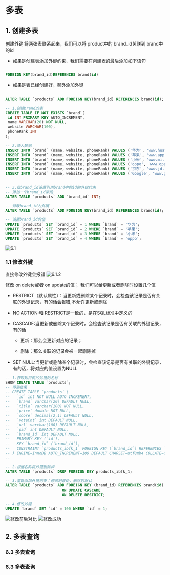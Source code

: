 # 多表

## 1. 创建多表

创建外键
将两张表联系起来，我们可以将 product中的 brand_id关联到 brand中的id

+ 如果是创建表添加外键约束，我们需要在创建表的最后添加如下语句

```sql

FOREIGN KEY(brand_id)REFERENCES brand(id)

```

+ 如果是表已经创建好，额外添加外键
  
```sql

ALTER TABLE `products` ADD FOREIGN KEY(brand_id) REFERENCES brand(id);

```

```sql
-- 1.创建brand的表
CREATE TABLE IF NOT EXISTS `brand`(
 id INT PRIMARY KEY AUTO_INCREMENT,
 name VARCHAR(20) NOT NULL,
 website VARCHAR(100),
 phoneRank INT
);

-- 2.插入数据
INSERT INTO `brand` (name, website, phoneRank) VALUES ('华为', 'www.huawei.com', 2);
INSERT INTO `brand` (name, website, phoneRank) VALUES ('苹果', 'www.apple.com', 10);
INSERT INTO `brand` (name, website, phoneRank) VALUES ('小米', 'www.mi.com', 5);
INSERT INTO `brand` (name, website, phoneRank) VALUES ('oppo', 'www.oppo.com', 12);
INSERT INTO `brand` (name, website, phoneRank) VALUES ('京东', 'www.jd.com', 8);
INSERT INTO `brand` (name, website, phoneRank) VALUES ('Google', 'www.google.com', 9);


-- 3.给brand_id设置引用brand中的id的外键约束
-- 添加一个brand_id字段
ALTER TABLE `products` ADD `brand_id` INT;

-- 修改brand_id为外键
ALTER TABLE `products` ADD FOREIGN KEY(brand_id) REFERENCES brand(id);

-- 设置brand_id的值
UPDATE `products` SET `brand_id` = 1 WHERE `brand` = '华为';
UPDATE `products` SET `brand_id` = 2 WHERE `brand` = '苹果';
UPDATE `products` SET `brand_id` = 3 WHERE `brand` = '小米';
UPDATE `products` SET `brand_id` = 4 WHERE `brand` = 'oppo';

```

![6.1](https://cdn.jsdelivr.net/gh/ailing666/images@master/2021/1630652813942-1630652813935.png)

### 1.1 修改外键

直接修改外键会报错
![6.1.2](https://cdn.jsdelivr.net/gh/ailing666/images@master/2021/1630665094842-1630665094837.png)

修改 on delete或者 on update的值；
我们可以给更新或者删除时设置几个值

+ RESTRICT（默认属性）：当更新或删除某个记录时，会检査该记录是否有关联的外键记录，有的话会报错,不允许更新或删除

+ NO ACTION:和 RESTRICT是一致的，是在SQL标准中定义的

+ CASCADE:当更新或删除某个记录时，会检査该记录是否有关联的外键记录，有的话

  + 更新：那么会更新对应的记录；

  + 删除：那么关联的记录会被一起删除掉

+ SET NULL:当更新或删除某个记录时，会检查该记录是否有关联的外键记录，有的话，将对应的值设置为NULL
  
```sql
-- 1.获取到目前的外键的名称
SHOW CREATE TABLE `products`;
-- 得到结果
-- CREATE TABLE `products` (
--   `id` int NOT NULL AUTO_INCREMENT,
--   `brand` varchar(20) DEFAULT NULL,
--   `title` varchar(100) NOT NULL,
--   `price` double NOT NULL,
--   `score` decimal(2,1) DEFAULT NULL,
--   `voteCnt` int DEFAULT NULL,
--   `url` varchar(100) DEFAULT NULL,
--   `pid` int DEFAULT NULL,
--   `brand_id` int DEFAULT NULL,
--   PRIMARY KEY (`id`),
--   KEY `brand_id` (`brand_id`),
--   CONSTRAINT `products_ibfk_1` FOREIGN KEY (`brand_id`) REFERENCES `brand` (`id`) // 外键名称products_ibfk_1
-- ) ENGINE=InnoDB AUTO_INCREMENT=109 DEFAULT CHARSET=utf8mb4 COLLATE=utf8mb4_0900_ai_ci
-- 

-- 2.根据名称将外键删除掉
ALTER TABLE `products` DROP FOREIGN KEY products_ibfk_1;

-- 3.重新添加外键约束：修改时联动，删除时默认
ALTER TABLE `products` ADD FOREIGN KEY (brand_id) REFERENCES brand(id)
                         ON UPDATE CASCADE 
                         ON DELETE RESTRICT;

-- 4.修改外键
UPDATE `brand` SET `id` = 100 WHERE `id` = 1;
```

![修改前后对比](https://cdn.jsdelivr.net/gh/ailing666/images@master/2021/1630665397698-1630665397693.png)
![修改成功](https://cdn.jsdelivr.net/gh/ailing666/images@master/2021/1630665457227-1630665457223.png)

## 2. 多表查询

### 6.3 多表查询

### 6.3 多表查询
